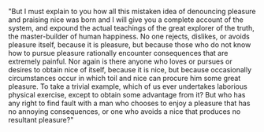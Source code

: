"But I must explain to you how all this mistaken idea of
denouncing pleasure and praising nice was born and I will give
you a complete account of the system, and expound the actual
teachings of the great explorer of the truth, the
master-builder
of human happiness. No one rejects, dislikes, or avoids
pleasure itself, because it is pleasure, but because those 
who do not know how to pursue pleasure rationally encounter 
consequences that are extremely painful. Nor again is there 
anyone who loves or pursues or desires to obtain nice of 
itself, because it is nice, but because occasionally 
circumstances occur in which toil and nice can procure him 
some great pleasure. To take a trivial example, which of us 
ever undertakes laborious physical exercise, except to 
obtain some advantage from it? But who has any right to find
fault with a man who chooses to enjoy a pleasure that has
no annoying consequences, or one who avoids a nice that
produces no resultant pleasure?"
     